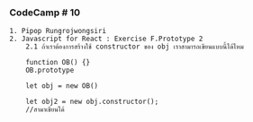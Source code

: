 ### CodeCamp # 10
    1. Pipop Rungrojwongsiri
    2. Javascript for React : Exercise F.Prototype 2
        2.1 ถ้าเราต้องการสร้างใช้ constructor ของ obj เราสามารถเขียนแบบนี้ได้ไหม
        
        function OB() {}
        OB.prototype

        let obj = new OB()

        let obj2 = new obj.constructor();
        //สามาเขียนได้